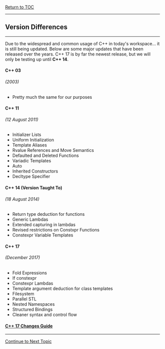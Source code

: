 <a href="https://github.com/CyberTrainingUSAF/10-Archive/blob/master/IQT-CPP_Programming/00-Table-of-Contents.md" > Return to TOC </a>

---

## Version Differences

---

Due to the widespread and common usage of C++ in today's workspace... it is still being updated. Below are some major updates that have been released over the years. C++ 17 is by far the newest release, but we will only be testing up until **C++ 14**.

#### **C++ 03**

###### \(2003\)

* Pretty much the same for our purposes

#### C++ 11

###### \(12 August 2011\)

* Initializer Lists
* Uniform Initialization
* Template Aliases
* Rvalue References and Move Semantics
* Defaulted and Deleted Functions
* Variadic Templates
* Auto
* Inherited Constructors
* Decltype Specifier

#### C++ 14 \(Version Taught To\)

###### \(18 August 2014\)

* Return type deduction for functions
* Generic Lambdas
* Extended capturing in lambdas
* Revised restrictions on Constxpr Functions
* Constexpr Variable Templates

#### C++ 17

###### \(December 2017\)

* Fold Expressions
* If constexpr
* Constexpr Lambdas
* Template argument deduction for class templates
* Filesystem
* Parallel STL
* Nested Namespaces
* Structured Bindings
* Cleaner syntax and control flow

#### [C++ 17 Changes Guide](https://stackoverflow.com/questions/38060436/what-are-the-new-features-in-c17)

---

<a href="https://github.com/CyberTrainingUSAF/10-Archive/blob/master/IQT-CPP_Programming/ch01_Introduction/1.02_compilers.md" > Continue to Next Topic </a>

